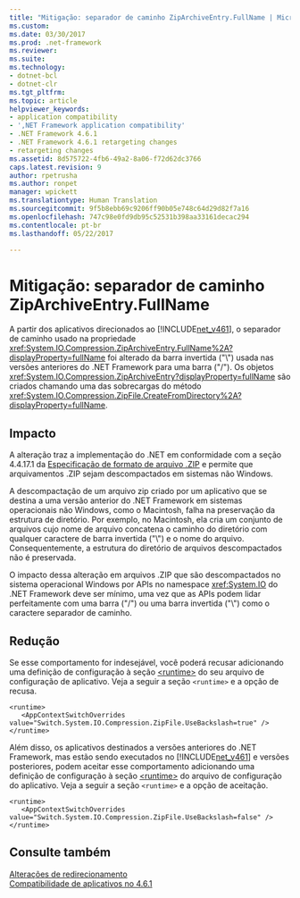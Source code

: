 ```yaml
---
title: "Mitigação: separador de caminho ZipArchiveEntry.FullName | Microsoft Docs"
ms.custom: 
ms.date: 03/30/2017
ms.prod: .net-framework
ms.reviewer: 
ms.suite: 
ms.technology:
- dotnet-bcl
- dotnet-clr
ms.tgt_pltfrm: 
ms.topic: article
helpviewer_keywords:
- application compatibility
- ',NET Framework application compatibility'
- .NET Framework 4.6.1
- .NET Framework 4.6.1 retargeting changes
- retargeting changes
ms.assetid: 8d575722-4fb6-49a2-8a06-f72d62dc3766
caps.latest.revision: 9
author: rpetrusha
ms.author: ronpet
manager: wpickett
ms.translationtype: Human Translation
ms.sourcegitcommit: 9f5b8ebb69c9206ff90b05e748c64d29d82f7a16
ms.openlocfilehash: 747c98e0fd9db95c52531b398aa33161decac294
ms.contentlocale: pt-br
ms.lasthandoff: 05/22/2017

---
```

# <a name="mitigation-ziparchiveentryfullname-path-separator"></a>Mitigação: separador de caminho ZipArchiveEntry.FullName
A partir dos aplicativos direcionados ao [!INCLUDE[net_v461](../../../includes/net-v461-md.md)], o separador de caminho usado na propriedade <xref:System.IO.Compression.ZipArchiveEntry.FullName%2A?displayProperty=fullName> foi alterado da barra invertida ("\\") usada nas versões anteriores do .NET Framework para uma barra ("/").   Os objetos <xref:System.IO.Compression.ZipArchiveEntry?displayProperty=fullName> são criados chamando uma das sobrecargas do método <xref:System.IO.Compression.ZipFile.CreateFromDirectory%2A?displayProperty=fullName>.  
  
## <a name="impact"></a>Impacto  
 A alteração traz a implementação do .NET em conformidade com a seção 4.4.17.1 da [Especificação de formato de arquivo .ZIP](https://pkware.cachefly.net/webdocs/casestudies/APPNOTE.TXT) e permite que arquivamentos .ZIP sejam descompactados em sistemas não Windows.  
  
 A descompactação de um arquivo zip criado por um aplicativo que se destina a uma versão anterior do .NET Framework em sistemas operacionais não Windows, como o Macintosh, falha na preservação da estrutura de diretório. Por exemplo, no Macintosh, ela cria um conjunto de arquivos cujo nome de arquivo concatena o caminho do diretório com qualquer caractere de barra invertida ("\\") e o nome do arquivo. Consequentemente, a estrutura do diretório de arquivos descompactados não é preservada.  
  
 O impacto dessa alteração em arquivos .ZIP que são descompactados no sistema operacional Windows por APIs no namespace <xref:System.IO> do .NET Framework deve ser mínimo, uma vez que as APIs podem lidar perfeitamente com uma barra ("/") ou uma barra invertida ("\\") como o caractere separador de caminho.  
  
## <a name="mitigation"></a>Redução  
 Se esse comportamento for indesejável, você poderá recusar adicionando uma definição de configuração à seção [\<runtime>](../../../docs/framework/configure-apps/file-schema/runtime/runtime-element.md) do seu arquivo de configuração de aplicativo. Veja a seguir a seção `<runtime>` e a opção de recusa.  
  
```  
<runtime>  
   <AppContextSwitchOverrides value="Switch.System.IO.Compression.ZipFile.UseBackslash=true" />  
</runtime>  
```  
  
 Além disso, os aplicativos destinados a versões anteriores do .NET Framework, mas estão sendo executados no [!INCLUDE[net_v461](../../../includes/net-v461-md.md)] e versões posteriores, podem aceitar esse comportamento adicionando uma definição de configuração à seção [\<runtime>](../../../docs/framework/configure-apps/file-schema/runtime/runtime-element.md) do arquivo de configuração do aplicativo. Veja a seguir a seção `<runtime>` e a opção de aceitação.  
  
```  
<runtime>  
   <AppContextSwitchOverrides value="Switch.System.IO.Compression.ZipFile.UseBackslash=false" />  
</runtime>  
```  
  
## <a name="see-also"></a>Consulte também  
 [Alterações de redirecionamento](../../../docs/framework/migration-guide/retargeting-changes-in-the-net-framework-4-6-1.md)   
 [Compatibilidade de aplicativos no 4.6.1](../../../docs/framework/migration-guide/application-compatibility-in-the-net-framework-4-6-1.md)

